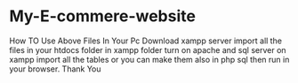 # My-E-commere-website
How TO Use Above Files In Your Pc
Download xampp server
import all the files in your htdocs folder in xampp folder
turn on apache and sql server on xampp
import all the tables or you can make them also in php sql
then run in your browser.
Thank You
